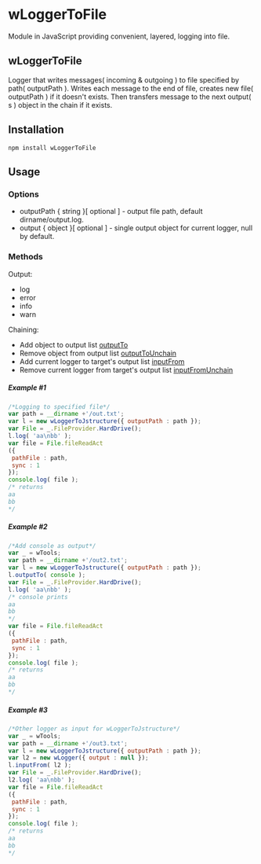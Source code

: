 # wLoggerToFile
Module in JavaScript providing convenient, layered, logging into file.

## wLoggerToFile
Logger that writes messages( incoming & outgoing ) to file specified by path( outputPath ).
Writes each message to the end of file, creates new file( outputPath ) if it doesn't exists.
Then transfers message to the next output( s ) object in the chain if it exists.

## Installation
```terminal
npm install wLoggerToFile
```
## Usage
### Options
* outputPath { string }[ optional ] - output file path, default dirname/output.log.
* output { object }[ optional ] - single output object for current logger, null by default.
### Methods
Output:
* log
* error
* info
* warn

Chaining:
*  Add object to output list [outputTo]()
*  Remove object from output list [outputToUnchain]()
*  Add current logger to target's output list [inputFrom]()
*  Remove current logger from target's output list [inputFromUnchain]()

##### Example #1
```javascript
/*Logging to specified file*/
var path = __dirname +'/out.txt';
var l = new wLoggerToJstructure({ outputPath : path });
var File = _.FileProvider.HardDrive();
l.log( 'aa\nbb' );
var file = File.fileReadAct
({
 pathFile : path,
 sync : 1
});
console.log( file );
/* returns
aa
bb
*/
```
##### Example #2
```javascript
/*Add console as output*/
var _ = wTools;
var path = __dirname +'/out2.txt';
var l = new wLoggerToJstructure({ outputPath : path });
l.outputTo( console );
var File = _.FileProvider.HardDrive();
l.log( 'aa\nbb' );
/* console prints
aa
bb
*/
var file = File.fileReadAct
({
 pathFile : path,
 sync : 1
});
console.log( file );
/* returns
aa
bb
*/
```
##### Example #3
```javascript
/*Other logger as input for wLoggerToJstructure*/
var _ = wTools;
var path = __dirname +'/out3.txt';
var l = new wLoggerToJstructure({ outputPath : path });
var l2 = new wLogger({ output : null });
l.inputFrom( l2 );
var File = _.FileProvider.HardDrive();
l2.log( 'aa\nbb' );
var file = File.fileReadAct
({
 pathFile : path,
 sync : 1
});
console.log( file );
/* returns
aa
bb
*/
```
